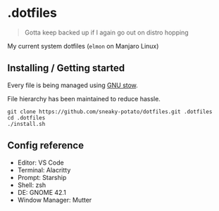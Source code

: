 # .dotfiles

>Gotta keep backed up if I again go out on distro hopping

My current system dotfiles (```elmon``` on Manjaro Linux)

## Installing / Getting started

Every file is being managed using [GNU stow](https://www.gnu.org/software/stow/). 

File hierarchy has been maintained to reduce hassle.

```shell
git clone https://github.com/sneaky-potato/dotfiles.git .dotfiles
cd .dotfiles
./install.sh
```

## Config reference

- Editor: VS Code
- Terminal: Alacritty
- Prompt: Starship
- Shell: zsh
- DE: GNOME 42.1
- Window Manager: Mutter
